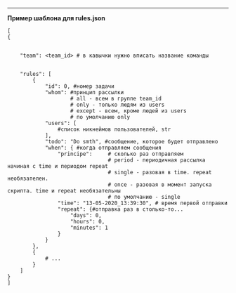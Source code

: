 ---
**Пример шаблона для rules.json**  

	[
	{
	
	
		"team": <team_id> # в кавычки нужно вписать название команды 
		
		
		"rules": [
			{
				"id": 0, #номер задачи
				"whom": #принцип рассылки
						# all - всем в группе team_id
						# only - только людям из users
						# except - всем, кроме людей из users
						# по умолчанию only
				"users": [
					#список никнеймов пользователей, str  
				],
				"todo": "Do smth", #сообщение, которое будет отправлено 
				"when": { #когда отправляем сообщения  
					"principe": 	# сколько раз отправляем  
									# period - периодичная рассылка начиная с time и периодом repeat
									# single - разовая в time. repeat необязателен. 
									# once - разовая в момент запуска скрипта. time и repeat необязательны
									# по умолчанию - single
					"time": "13-05-2020_13:39:30", # время первой отправки
					"repeat": {#отправка раз в столько-то...  
						"days": 0,
						"hours": 0,
						"minutes": 1
					}
				}
			},
			{
				# ...
			}
		]
	}
	] 
 
